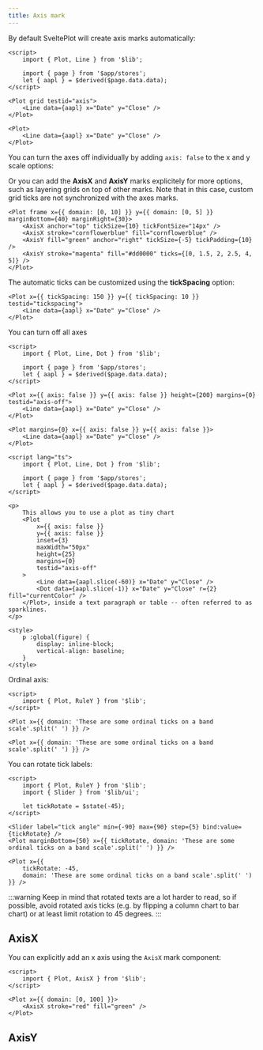 ```yaml
---
title: Axis mark
---
```



By default SveltePlot will create axis marks automatically:

```svelte live
<script>
    import { Plot, Line } from '$lib';

    import { page } from '$app/stores';
    let { aapl } = $derived($page.data.data);
</script>

<Plot grid testid="axis">
    <Line data={aapl} x="Date" y="Close" />
</Plot>
```

```svelte
<Plot>
    <Line data={aapl} x="Date" y="Close" />
</Plot>
```

You can turn the axes off individually by adding `axis: false` to the x and y scale options:

Or you can add the **AxisX** and **AxisY** marks explicitely for more options, such as
layering grids on top of other marks. Note that in this case, custom grid ticks are not synchronized
with the axes marks.

```svelte
<Plot frame x={{ domain: [0, 10] }} y={{ domain: [0, 5] }} marginBottom={40} marginRight={30}>
    <AxisX anchor="top" tickSize={10} tickFontSize="14px" />
    <AxisX stroke="cornflowerblue" fill="cornflowerblue" />
    <AxisY fill="green" anchor="right" tickSize={-5} tickPadding={10} />
    <AxisY stroke="magenta" fill="#dd0000" ticks={[0, 1.5, 2, 2.5, 4, 5]} />
</Plot>
```

The automatic ticks can be customized using the <b>tickSpacing</b> option:

```svelte
<Plot x={{ tickSpacing: 150 }} y={{ tickSpacing: 10 }} testid="tickspacing">
    <Line data={aapl} x="Date" y="Close" />
</Plot>
```

You can turn off all axes

```svelte live
<script>
    import { Plot, Line, Dot } from '$lib';

    import { page } from '$app/stores';
    let { aapl } = $derived($page.data.data);
</script>

<Plot x={{ axis: false }} y={{ axis: false }} height={200} margins={0} testid="axis-off">
    <Line data={aapl} x="Date" y="Close" />
</Plot>
```

```svelte
<Plot margins={0} x={{ axis: false }} y={{ axis: false }}>
    <Line data={aapl} x="Date" y="Close" />
</Plot>
```

```svelte live
<script lang="ts">
    import { Plot, Line, Dot } from '$lib';

    import { page } from '$app/stores';
    let { aapl } = $derived($page.data.data);
</script>

<p>
    This allows you to use a plot as tiny chart
    <Plot
        x={{ axis: false }}
        y={{ axis: false }}
        inset={3}
        maxWidth="50px"
        height={25}
        margins={0}
        testid="axis-off"
    >
        <Line data={aapl.slice(-60)} x="Date" y="Close" />
        <Dot data={aapl.slice(-1)} x="Date" y="Close" r={2} fill="currentColor" />
    </Plot>, inside a text paragraph or table -- often referred to as sparklines.
</p>

<style>
    p :global(figure) {
        display: inline-block;
        vertical-align: baseline;
    }
</style>
```

Ordinal axis:

```svelte live
<script>
    import { Plot, RuleY } from '$lib';
</script>

<Plot x={{ domain: 'These are some ordinal ticks on a band scale'.split(' ') }} />
```

```svelte
<Plot x={{ domain: 'These are some ordinal ticks on a band scale'.split(' ') }} />
```

You can rotate tick labels:

```svelte live
<script>
    import { Plot, RuleY } from '$lib';
    import { Slider } from '$lib/ui';

    let tickRotate = $state(-45);
</script>

<Slider label="tick angle" min={-90} max={90} step={5} bind:value={tickRotate} />
<Plot marginBottom={50} x={{ tickRotate, domain: 'These are some ordinal ticks on a band scale'.split(' ') }} />
```

```svelte
<Plot x={{ 
    tickRotate: -45,
    domain: 'These are some ordinal ticks on a band scale'.split(' ') }} />
```

:::warning
Keep in mind that rotated texts are a lot harder to read, so if possible, avoid rotated axis ticks (e.g. by flipping a column chart to bar chart) or at least limit rotation to 45 degrees.
:::

## AxisX

You can explicitly add an x axis using the `AxisX` mark component:

```svelte live
<script>
    import { Plot, AxisX } from '$lib';
</script>

<Plot x={{ domain: [0, 100] }}>
    <AxisX stroke="red" fill="green" />
</Plot>
```

## AxisY
